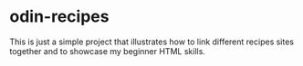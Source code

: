 # odin-recipes

This is just a simple project that illustrates how to link different recipes sites together and to showcase my beginner HTML skills.